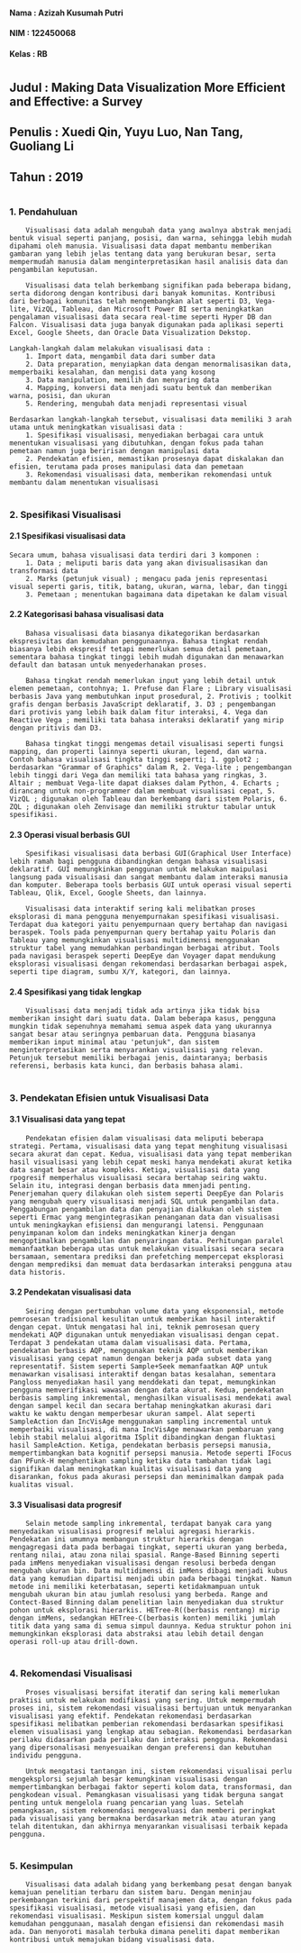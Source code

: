#### Nama  : Azizah Kusumah Putri
#### NIM   : 122450068
#### Kelas : RB

#  

## Judul : Making Data Visualization More Efficient and Effective: a Survey

## Penulis : Xuedi Qin, Yuyu Luo, Nan Tang, Guoliang Li

## Tahun : 2019

#  

### 1. Pendahuluan

        Visualisasi data adalah mengubah data yang awalnya abstrak menjadi bentuk visual seperti panjang, posisi, dan warna, sehingga lebih mudah dipahami oleh manusia. Visualisasi data dapat membantu memberikan gambaran yang lebih jelas tentang data yang berukuran besar, serta mempermudah manusia dalam menginterpretasikan hasil analisis data dan pengambilan keputusan. 
        
        Visualisasi data telah berkembang signifikan pada beberapa bidang, serta didorong dengan kontribusi dari banyak komunitas. Kontribusi dari berbagai komunitas telah mengembangkan alat seperti D3, Vega-lite, VizQL, Tableau, dan Microsoft Power BI serta meningkatkan pengalaman visualisasi data secara real-time seperti Hyper DB dan Falcon. Visualisasi data juga banyak digunakan pada aplikasi seperti Excel, Google Sheets, dan Oracle Data Visualization Dekstop. 

    Langkah-langkah dalam melakukan visualisasi data :
        1. Import data, mengambil data dari sumber data
        2. Data preparation, menyiapkan data dengan menormalisasikan data, memperbaiki kesalahan, dan mengisi data yang kosong
        3. Data manipulation, memilih dan menyaring data
        4. Mapping, konversi data menjadi suatu bentuk dan memberikan warna, posisi, dan ukuran
        5. Rendering, mengubah data menjadi representasi visual

    Berdasarkan langkah-langkah tersebut, visualisasi data memiliki 3 arah utama untuk meningkatkan visualisasi data :
        1. Spesifikasi visualisasi, menyediakan berbagai cara untuk menentukan visualisasi yang dibutuhkan, dengan fokus pada tahan pemetaan namun juga beririsan dengan manipulasi data
        2. Pendekatan efisien, memastikan prosesnya dapat diskalakan dan efisien, terutama pada proses manipulasi data dan pemetaan
        3. Rekomendasi visualisasi data, memberikan rekomendasi untuk membantu dalam menentukan visualisasi

#  

### 2. Spesifikasi Visualisasi

#### 2.1 Spesifikasi visualisasi data

    Secara umum, bahasa visualisasi data terdiri dari 3 komponen :
        1. Data ; meliputi baris data yang akan divisualisasikan dan transformasi data
        2. Marks (petunjuk visual) ; mengacu pada jenis representasi visual seperti garis, titik, batang, ukuran, warna, lebar, dan tinggi
        3. Pemetaan ; menentukan bagaimana data dipetakan ke dalam visual

#### 2.2 Kategorisasi bahasa visualisasi data

        Bahasa visualisasi data biasanya dikategorikan berdasarkan ekspresivitas dan kemudahan penggunaannya. Bahasa tingkat rendah biasanya lebih ekspresif tetapi memerlukan semua detail pemetaan, sementara bahasa tingkat tinggi lebih mudah digunakan dan menawarkan default dan batasan untuk menyederhanakan proses. 
        
        Bahasa tingkat rendah memerlukan input yang lebih detail untuk elemen pemetaan, contohnya; 1. Prefuse dan Flare ; Library visualisasi berbasis Java yang membutuhkan input prosedural, 2. Protivis ; toolkit grafis dengan berbasis JavaScript deklaratif, 3. D3 ; pengembangan dari protivis yang lebih baik dalam fitur interaksi, 4. Vega dan Reactive Vega ; memiliki tata bahasa interaksi deklaratif yang mirip dengan pritivis dan D3.
        
        Bahasa tingkat tinggi mengemas detail visualisasi seperti fungsi mapping, dan properti lainnya seperti ukuran, legend, dan warna. Contoh bahasa visualisasi tingkta tinggi seperti; 1. ggplot2 ; berdasarkan "Grammar of Graphics" dalam R, 2. Vega-lite ; pengembangan lebih tinggi dari Vega dan memiliki tata bahasa yang ringkas, 3. Altair ; membuat Vega-lite dapat diakses dalam Python, 4. Echarts ; dirancang untuk non-programmer dalam membuat visualisasi cepat, 5. VizQL ; digunakan oleh Tableau dan berkembang dari sistem Polaris, 6. ZQL ; digunakan oleh Zenvisage dan memiliki struktur tabular untuk spesifikasi.

#### 2.3 Operasi visual berbasis GUI

        Spesifikasi visualisasi data berbasi GUI(Graphical User Interface) lebih ramah bagi pengguna dibandingkan dengan bahasa visualisasi deklaratif. GUI memungkinkan penggunan untuk melakukan maipulasi langsung pada visualisasi dan sangat membantu dalam interaksi manusia dan komputer. Beberapa tools berbasis GUI untuk operasi visual seperti Tableau, Qlik, Excel, Google Sheets, dan lainnya.
        
        Visualisasi data interaktif sering kali melibatkan proses eksplorasi di mana pengguna menyempurnakan spesifikasi visualisasi. Terdapat dua kategori yaitu penyempurnaan query bertahap dan navigasi beraspek. Tools pada penyempurnan query bertahap yaitu Polaris dan Tableau yang memungkinkan visualisasi multidimensi menggunakan struktur tabel yang memudahkan perbandingan berbagai atribut. Tools pada navigasi beraspek seperti DeepEye dan Voyager dapat mendukung eksplorasi visualisasi dengan rekomendasi berdasarkan berbagai aspek, seperti tipe diagram, sumbu X/Y, kategori, dan lainnya.

#### 2.4 Spesifikasi yang tidak lengkap

        Visualisasi data menjadi tidak ada artinya jika tidak bisa memberikan insight dari suatu data. Dalam beberapa kasus, pengguna mungkin tidak sepenuhnya memahami semua aspek data yang ukurannya sangat besar atau seringnya pembaruan data. Pengguna biasanya memberikan input minimal atau 'petunjuk", dan sistem menginterpretasikan serta menyarankan visualisasi yang relevan. Petunjuk tersebut memiliki berbagai jenis, daintaranya; berbasis referensi, berbasis kata kunci, dan berbasis bahasa alami.

#  

### 3. Pendekatan Efisien untuk Visualisasi Data

#### 3.1 Visualisasi data yang tepat

        Pendekatan efisien dalam visualisasi data meliputi beberapa strategi. Pertama, visualisasi data yang tepat menghitung visualisasi secara akurat dan cepat. Kedua, visualisasi data yang tepat memberikan hasil visualisasi yang lebih cepat meski hanya mendekati akurat ketika data sangat besar atau kompleks. Ketiga, visualisasi data yang rpogresif memperhalus visualisasi secara bertahap seiring waktu. Selain itu, integrasi dengan berbasis data mmenjadi penting. Penerjemahan query dilakukan oleh sistem seperti DeepEye dan Polaris yang mengubah query visualisasi menjadi SQL untuk pengambilan data. Penggabungan pengambilan data dan penyajian dialkukan oleh sistem seperti Ermac yang mengintegrasikan penanganan data dan visualisasi untuk meningkaykan efisiensi dan mengurangi latensi. Penggunaan penyimpanan kolom dan indeks meningkatkan kinerja dengan mengoptimalkan pengambilan dan penyaringan data. Perhitungan paralel memanfaatkan beberapa utas untuk melakukan visualisasi secara secara bersamaan, sementara prediksi dan prefetching mempercepat eksplorasi dengan memprediksi dan memuat data berdasarkan interaksi pengguna atau data historis.

#### 3.2 Pendekatan visualisasi data

        Seiring dengan pertumbuhan volume data yang eksponensial, metode pemrosesan tradisional kesulitan untuk memberikan hasil interaktif dengan cepat. Untuk mengatasi hal ini, teknik pemrosesan query mendekati AQP digunakan untuk menyediakan visualisasi dengan cepat. Terdapat 3 pendekatan utama dalam visualisasi data. Pertama, pendekatan berbasis AQP, menggunakan teknik AQP untuk memberikan visualisasi yang cepat namun dengan bekerja pada subset data yang representatif. Sistem seperti Sample+Seek memanfaatkan AQP untuk menawarkan visalisasi interaktif dengan batas kesalahan, sementara Pangloss menyediakan hasil yang menddekati dan tepat, memungkinkan pengguna memverifikasi wawasan dengan data akurat. Kedua, pendekatan berbasis sampling inkremental, menghasilkan visualisasi mendekati awal dengan sampel kecil dan secara bertahap meningkatkan akurasi dari waktu ke waktu dengan memperbesar ukuran sampel. Alat seperti SampleAction dan IncVisAge menggunakan sampling incremental untuk memperbaiki visualisasi, di mana IncVisAge menawarkan pembaruan yang lebih stabil melalui algoritma ISplit dibandingkan dengan fluktasi hasil SampleAction. Ketiga, pendekatan berbasis persepsi manusia, mempertimbangkan bata kognitif persepsi manusia. Metode seperti IFocus dan PFunk-H menghentikan sampling ketika data tambahan tidak lagi signifikan dalam meningkatkan kualitas visualisasi data yang disarankan, fokus pada akurasi persepsi dan meminimalkan dampak pada kualitas visual.

#### 3.3 Visualisasi data progresif

        Selain metode sampling inkremental, terdapat banyak cara yang menyedaikan visualisasi progresif melalui agregasi hierarkis. Pendekatan ini umumnya membangun struktur hierarkis dengan mengagregasi data pada berbagai tingkat, seperti ukuran yang berbeda, rentang nilai, atau zona nilai spasial. Range-Based Binning seperti pada imMens menyediakan visualisasi dengan resolusi berbeda dengan mengubah ukuran bin. Data multidimensi di imMens dibagi menjadi kubus data yang kemudian dipartisi menjadi ubin pada berbagai tingkat. Namun metode ini memiliki keterbatasan, seperti ketidakmampuan untuk mengubah ukuran bin atau jumlah resolusi yang berbeda. Range and Contect-Based Binning dalam penelitian lain menyediakan dua struktur pohon untuk eksplorasi hierarkis. HETree-R((berbasis rentang) mirip dengan imMens, sedangkan HETree-C(berbasis konten) memiliki jumlah titik data yang sama di semua simpul daunnya. Kedua struktur pohon ini memungkinkan eksplorasi data abstraksi atau lebih detail dengan operasi roll-up atau drill-down.
    

#  

###  4. Rekomendasi Visualisasi

        Proses visualisasi bersifat iteratif dan sering kali memerlukan praktisi untuk melakukan modifikasi yang sering. Untuk mempermudah proses ini, sistem rekomendasi visualisasi bertujuan untuk menyarankan visualisasi yang efektif. Pendekatan rekomendasi berdasarkan spesifikasi melibatkan pemberian rekomendasi berdasarkan spesifikasi elemen visualisasi yang lengkap atau sebagian. Rekomendasi berdasarkan perilaku didasarkan pada perilaku dan interaksi pengguna. Rekomendasi yang dipersonalisasi menyesuaikan dengan preferensi dan kebutuhan individu pengguna. 

        Untuk mengatasi tantangan ini, sistem rekomendasi visualisai perlu mengeksplorsi sejumlah besar kemungkinan visualisasi dengan mempertimbangkan berbagai faktor seperti kolom data, transformasi, dan pengkodean visual. Pemangkasan visualisasi yang tidak berguna sangat penting untuk mengelola ruang pencarian yang luas. Setelah pemangkasan, sistem rekomendasi mengevaluasi dan memberi peringkat pada visualisasi yang bermakna berdasarkan metrik atau aturan yang telah ditentukan, dan akhirnya menyarankan visualisasi terbaik kepada pengguna.

#  

### 5. Kesimpulan

        Visualisasi data adalah bidang yang berkembang pesat dengan banyak kemajuan penelitian terbaru dan sistem baru. Dengan meninjau perkembangan terkini dari perspektif manajemen data, dengan fokus pada spesifikasi visualisasi, metode visualisasi yang efisien, dan rekomendasi visualisasi. Meskipun sistem komersial unggul dalam kemudahan penggunaan, masalah dengan efisiensi dan rekomendasi masih ada. Dan menyoroti masalah terbuka dimana peneliti dapat memberikan kontribusi untuk memajukan bidang visualisasi data.

